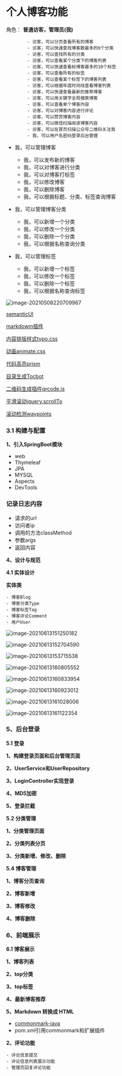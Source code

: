 # 						个人博客功能

角色： **普通访客，管理员(我)**







			- 访客，可以分页查看所有的博客
			- 访客，可以快速查找博客数最多的6个分类
			- 访客，可以查找所有的分类
			- 访客，可以查看某个分类下的博客列表
			- 访客，可以快速查看标博客最多的10个标签
			- 访客，可以查看所有的标签
			- 访客，可以查看某个标签下的博客列表
			- 访客，可以根据年度时间线查看博客列表
			- 访客，可以快速查看最新的推荐博客
			- 访客，可以用关键字全局搜索博客
			- 访客，可以查看单个博客内容
			- 访客，可以对博客内容进行评论
			- 访客，可以赞赏博客内容
			- 访客，可以微信扫描阅读博客内容
			- 访客，可以在首页扫描公众号二维码关注我
			- 我，可以用户名密码登录后台管理
   - 我，可以管理博客
        - 我，可以发布新的博客
        - 我，可以对博客进行分类
        - 我，可以对博客打标签
        - 我，可以修改博客
        - 我，可以删除博客
        - 我，可以根据标题、分类、标签查询博客

- 我，可以管理博客分类
  - 我，可以新增一个分类
  - 我，可以修改一个分类
  - 我，可以删除一个分类
  - 我，可以根据名称查询分类

- 我，可以管理标签
  - 我，可以新增一个标签
  - 我，可以修改一个标签
  - 我，可以删除一个标签
  - 我，可以根据名称查询标签



![image-20210508220709967](C:\Users\dell\AppData\Roaming\Typora\typora-user-images\image-20210508220709967.png)

[semanticUI](https://semantic-ui.com/)

[markdowm插件](https://pandao.github.io/editor.md/)

[内容排版样式typo.css](https://github.com/sofish/typo.css)

[动画animate.css](https://daneden.github.io/animate.css)

[代码高亮prism](https://github.com/PrismJS/prism)

[目录生成Tocbot](https://tscanlin.github.io/tocbot/)

[二维码生成插件qrcode.js](https://davidshimjs.github.io/qrcodejs/)

[平滑滚动jquery.scrollTo](https://github.com/flesler/jquery.scrollTo)

[滚动检测waypoints](http://imakewebthings.com/waypoints/)

### 3.1 构建与配置

**1、引入SpringBoot模块**

 -	web
 -	Thymeleaf
 -	JPA
 -	MYSQL
 -	Aspects
 -	DevTools



### 记录日志内容

- 请求的url
- 访问者ip
- 调用的方法classMethod
- 参数args
- 返回内容



**4、设计与规范**



**4.1 实体设计**

**实体类**

	- 博客Blog
	- 博客分类Type
	- 博客标签Tag
	- 博客评论Comment
	- 用户User





![image-20210613151250182](C:\Users\dell\AppData\Roaming\Typora\typora-user-images\image-20210613151250182.png)



![image-20210613152704590](C:\Users\dell\AppData\Roaming\Typora\typora-user-images\image-20210613152704590.png)





![image-20210613153715538](C:\Users\dell\AppData\Roaming\Typora\typora-user-images\image-20210613153715538.png)



![image-20210613160805552](C:\Users\dell\AppData\Roaming\Typora\typora-user-images\image-20210613160805552.png)

![image-20210613160833954](C:\Users\dell\AppData\Roaming\Typora\typora-user-images\image-20210613160833954.png)

![image-20210613160923012](C:\Users\dell\AppData\Roaming\Typora\typora-user-images\image-20210613160923012.png)

![image-20210613161028006](C:\Users\dell\AppData\Roaming\Typora\typora-user-images\image-20210613161028006.png)

![image-20210613161122354](C:\Users\dell\AppData\Roaming\Typora\typora-user-images\image-20210613161122354.png)



### 5、后台登录

**5.1 登录**



**1、构建登录页面和后台管理页面**

**2、UserService和UserRepository**

**3、LoginController实现登录**

**4、MD5加密**

**5、登录拦截**



**5.2 分类管理**

**1、分类管理页面**

**2、分类列表分页**

**3、分类新增、修改、删除**





**5.4 博客管理**

**1、博客分页查询**

**2、博客新增**

**3、博客修改**

**4、博客删除**





### 6、前端展示

**6.1 博客展示**



**1、博客列表**

**2、top分类**

**3、top标签**

**4、最新博客推荐**

**5、Markdown 转换成 HTML**

- [commonmark-java]( https://github.com/atlassian/commonmark-java)
- pom.xml引用commonmark和扩展插件



**2、评论功能**

	- 评论信息提交
	- 评论信息列表展示功能
	- 管理员回复评论功能















